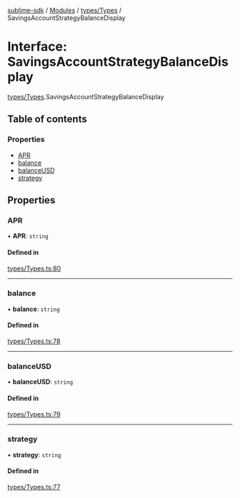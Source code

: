[sublime-sdk](../README.md) / [Modules](../modules.md) / [types/Types](../modules/types_Types.md) / SavingsAccountStrategyBalanceDisplay

# Interface: SavingsAccountStrategyBalanceDisplay

[types/Types](../modules/types_Types.md).SavingsAccountStrategyBalanceDisplay

## Table of contents

### Properties

- [APR](types_Types.SavingsAccountStrategyBalanceDisplay.md#apr)
- [balance](types_Types.SavingsAccountStrategyBalanceDisplay.md#balance)
- [balanceUSD](types_Types.SavingsAccountStrategyBalanceDisplay.md#balanceusd)
- [strategy](types_Types.SavingsAccountStrategyBalanceDisplay.md#strategy)

## Properties

### APR

• **APR**: `string`

#### Defined in

[types/Types.ts:80](https://github.com/akshay111meher/sublime-sdk/blob/c5da400/src/types/Types.ts#L80)

___

### balance

• **balance**: `string`

#### Defined in

[types/Types.ts:78](https://github.com/akshay111meher/sublime-sdk/blob/c5da400/src/types/Types.ts#L78)

___

### balanceUSD

• **balanceUSD**: `string`

#### Defined in

[types/Types.ts:79](https://github.com/akshay111meher/sublime-sdk/blob/c5da400/src/types/Types.ts#L79)

___

### strategy

• **strategy**: `string`

#### Defined in

[types/Types.ts:77](https://github.com/akshay111meher/sublime-sdk/blob/c5da400/src/types/Types.ts#L77)

